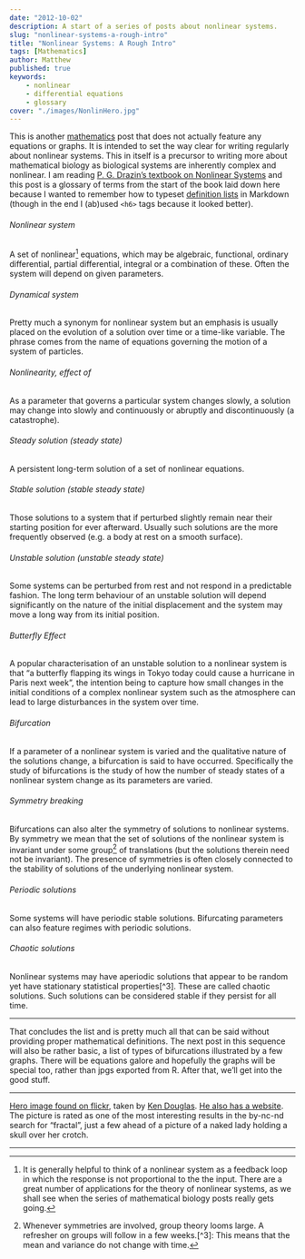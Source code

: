 ```yaml
---
date: "2012-10-02"
description: A start of a series of posts about nonlinear systems.
slug: "nonlinear-systems-a-rough-intro" 
title: "Nonlinear Systems: A Rough Intro"
tags: [Mathematics]
author: Matthew
published: true
keywords:
    - nonlinear
    - differential equations
    - glossary
cover: "./images/NonlinHero.jpg"
---
```


This is another [mathematics](mathematics) post that does not actually feature any equations or graphs. It is intended to set the way clear for writing regularly about nonlinear systems. This in itself is a precursor to writing more about mathematical biology as biological systems are inherently complex and nonlinear. I am reading [P. G. Drazin’s textbook on Nonlinear Systems](http://www.amazon.co.uk/Nonlinear-Systems-Cambridge-Applied-Mathematics/dp/0521406684/ref=sr_1_1?ie=UTF8&qid=1349212296&sr=8-1) and this post is a glossary of terms from the start of the book laid down here because I wanted to remember how to typeset [definition lists](http://www.w3schools.com/tags/tag_dl.asp) in Markdown (though in the end I (ab)used `<h6>` tags because it looked better).

###### Nonlinear system

A set of nonlinear[^1] equations, which may be algebraic, functional, ordinary differential, partial differential, integral or a combination of these. Often the system will depend on given parameters.

###### Dynamical system

Pretty much a synonym for nonlinear system but an emphasis is usually placed on the evolution of a solution over time or a time-like variable. The phrase comes from the name of equations governing the motion of a system of particles.

###### Nonlinearity, effect of

As a parameter that governs a particular system changes slowly, a solution may change into slowly and continuously or abruptly and discontinuously (a catastrophe).

###### Steady solution (steady state)

A persistent long-term solution of a set of nonlinear equations.

###### Stable solution (stable steady state)

Those solutions to a system that if perturbed slightly remain near their starting position for ever afterward. Usually such solutions are the more frequently observed (e.g. a body at rest on a smooth surface). 

###### Unstable solution (unstable steady state)

Some systems can be perturbed from rest and not respond in a predictable fashion. The long term behaviour of an unstable solution will depend significantly on the nature of the initial displacement and the system may move a long way from its initial position. 

###### Butterfly Effect

A popular characterisation of an unstable solution to a nonlinear system is that “a butterfly flapping its wings in Tokyo today could cause a hurricane in Paris next week”, the intention being to capture how small changes in the initial conditions of a complex nonlinear system such as the atmosphere can lead to large disturbances in the system over time.

###### Bifurcation

If a parameter of a nonlinear system is varied and the qualitative nature of the solutions change, a bifurcation is said to have occurred. Specifically the study of bifurcations is the study of how the number of steady states of a nonlinear system change as its parameters are varied.

###### Symmetry breaking

Bifurcations can also alter the symmetry of solutions to nonlinear systems. By symmetry we mean that the set of solutions of the nonlinear system is invariant under some group[^2] of translations (but the solutions therein need not be invariant). The presence of symmetries is often closely connected to the stability of solutions of the underlying nonlinear system.

###### Periodic solutions

Some systems will have periodic stable solutions. Bifurcating parameters can also feature regimes with periodic solutions.

###### Chaotic solutions

Nonlinear systems may have aperiodic solutions that appear to be random yet have stationary statistical properties[^3]. These are called chaotic solutions. Such solutions can be considered stable if they persist for all time.

---

That concludes the list and is pretty much all that can be said without providing proper mathematical definitions. The next post in this sequence will also be rather basic, a list of types of bifurcations illustrated by a few graphs. There will be equations galore and hopefully the graphs will be special too, rather than jpgs exported from R. After that, we’ll get into the good stuff.

---

[Hero image found on flickr](http://www.flickr.com/photos/good_day/555533669/), taken by [Ken Douglas](http://www.flickr.com/people/good_day/). [He also has a website](http://www.kendouglas.net). The picture is rated as one of the most interesting results in the by-nc-nd search for “fractal”, just a few ahead of a picture of a naked lady holding a skull over her crotch. 

---

[^1]: It is generally helpful to think of a nonlinear system as a feedback loop in which the response is not proportional to the the input. There are a great number of applications for the theory of nonlinear systems, as we shall see when the series of mathematical biology posts really gets going.
[^2]: Whenever symmetries are involved, group theory looms large. A refresher on groups will follow in a few weeks.[^3]: This means that the mean and variance do not change with time.